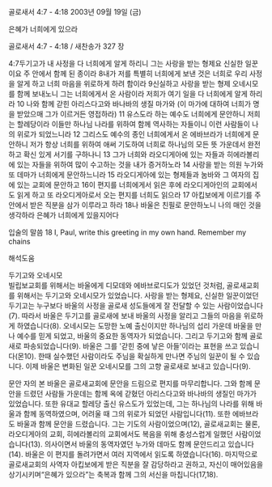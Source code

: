 골로새서 4:7 - 4:18 
2003년 09월 19일 (금)

은혜가 너희에게 있으라



골로새서 4:7 - 4:18 / 새찬송가 327 장


4:7두기고가 내 사정을 다 너희에게 알게 하리니 그는 사랑을 받는 형제요 신실한 일꾼이요 주 안에서 함께 된 종이라 
8내가 저를 특별히 너희에게 보낸 것은 너희로 우리 사정을 알게 하고 너희 마음을 위로하게 하려 함이라 
9신실하고 사랑을 받는 형제 오네시모를 함께 보내노니 그는 너희에게서 온 사람이라 저희가 여기 일을 다 너희에게 알게 하리라 
10 나와 함께 갇힌 아리스다고와 바나바의 생질 마가와 (이 마가에 대하여 너희가 명을 받았으매 그가 이르거든 영접하라) 
11 유스도라 하는 예수도 너희에게 문안하니 저희는 할례당이라 이들만 하나님 나라를 위하여 함께 역사하는 자들이니 이런 사람들이 나의 위로가 되었느니라 
12 그리스도 예수의 종인 너희에게서 온 에바브라가 너희에게 문안하니 저가 항상 너희를 위하여 애써 기도하여 너희로 하나님의 모든 뜻 가운데서 완전하고 확신 있게 서기를 구하나니 13 그가 너희와 라오디게아에 있는 자들과 히에라볼리에 있는 자들을 위하여 많이 수고하는 것을 내가 증거하노라 14 사랑을 받는 의원 누가와 또 데마가 너희에게 문안하느니라 15 라오디게아에 있는 형제들과 눔바와 그 여자의 집에 있는 교회에 문안하고 16이 편지를 너희에게서 읽은 후에 라오디게아인의 교회에서도 읽게 하고 또 라오디게아로서 오는 편지를 너희도 읽으라 17 아킵보에게 이르기를 주 안에서 받은 직분을 삼가 이루라고 하라 18나 바울은 친필로 문안하노니 나의 매인 것을 생각하라 은혜가 너희에게 있을지어다 

입술의 말씀 
18 I, Paul, write this greeting in my own hand. Remember my chains

해석도움





두기고와 오네시모  
빌립보교회를 위해서는 바울에게 디모데와 에바브로디도가 있었던 것처럼, 골로새교회를 위해서는 두기고와 오네시모가 있었습니다. 사랑을 받는 형제요, 신실한 일꾼이었던 두기고는 누구보다 바울의 사정을 골로새 성도들에게 잘 전달할 수 있는 사람이었습니다(7). 따라서 바울은 두기고를 골로새에 보내 바울의 사정을 알리고 그들의 마음을 위로하게 하였습니다(8). 오네시모는 도망한 노예 출신이지만 하나님의 섭리 가운데 바울을 만나 예수를 믿게 되었고, 바울의 중요한 동역자가 되었습니다. 그리고 두기고와 함께 골로새로 파송되었습니다(9). 바울은 그를 '갇힌 중에 낳은 아들'이라는 표현을 쓰고 있습니다(몬10). 한때 실수했던 사람이라도 주님을 확실하게 만나면 주님의 일꾼이 될 수 있습니다. 이제 바울은 변화된 일꾼 오네시모를 그의 고향 골로새로 보내고 있습니다(9).

문안 자의 본 
바울은 골로새교회에 문안을 드림으로 편지를 마무리합니다. 그와 함께 문안을 드렸던 사람들 가운데는 함께 옥에 갇혔던 아리스다고와 바나바의 생질인 마가가 있었습니다. 또한 유대교 할레당 출신 유스도가 있었는데, 그는 하나님의 나라를 위해 바울과 함께 동역하였으며, 어려울 때 그의 위로가 되었던 사람입니다(11). 또한 에바브라도 바울과 함께 문안을 드렸습니다. 그는 기도의 사람이었으며(12), 골로새교회는 물론, 라오디게아의 교회, 히에라볼리의 교회에서도 복음을 위해 충성스럽게 일했던 사람이었습니다(13). 의사이면서 바울의 동역자였던 누가와 데마도 함께 문안드리고 있습니다(14). 바울은 이 편지를 돌려가면서 여러 지역에서 읽도록 하였습니다(16). 마지막으로 골로새교회의 사역자 아킵보에게 받은 직분을 잘 감당하라고 권하고, 자신이 매어있음을 상기시키며“은혜가 있으라”는 축복과 함께 그의 서신을 마칩니다(17,18).